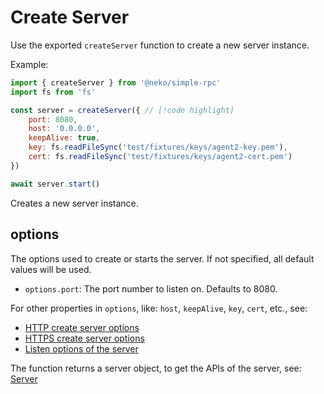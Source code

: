 # Create Server

Use the exported `createServer` function to create a new server instance.

Example:

```javascript
import { createServer } from '@neko/simple-rpc'
import fs from 'fs'

const server = createServer({ // [!code highlight]
    port: 8080,
    host: '0.0.0.0',
    keepAlive: true,
    key: fs.readFileSync('test/fixtures/keys/agent2-key.pem'),
    cert: fs.readFileSync('test/fixtures/keys/agent2-cert.pem')
})

await server.start()
```

Creates a new server instance.

## options

The options used to create or starts the server. If not specified, all default values will be used.

-   `options.port`: The port number to listen on. Defaults to 8080.

For other properties in `options`, like: `host`, `keepAlive`, `key`, `cert`, etc., see:

- [HTTP create server options](https://nodejs.org/api/http.html#httpcreateserveroptions-requestlistener)
- [HTTPS create server options](https://nodejs.org/api/https.html#httpscreateserveroptions-requestlistener)
- [Listen options of the server](https://nodejs.org/api/net.html#serverlistenoptions-callback)

The function returns a server object, to get the APIs of the server, see: [Server](./server)